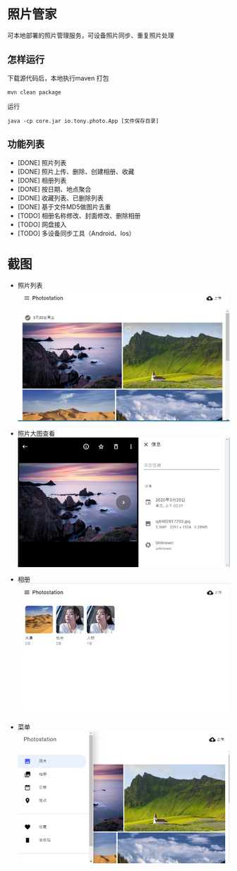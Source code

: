 # 照片管家
可本地部署的照片管理服务，可设备照片同步、重复照片处理

## 怎样运行
下载源代码后，本地执行maven 打包
```shell script
mvn clean package
```

运行
```shell script
java -cp core.jar io.tony.photo.App [文件保存目录]
```

## 功能列表
- [DONE] 照片列表
- [DONE] 照片上传、删除、创建相册、收藏
- [DONE] 相册列表
- [DONE] 按日期、地点聚合
- [DONE] 收藏列表、已删除列表
- [DONE] 基于文件MD5做图片去重
- [TODO] 相册名称修改、封面修改、删除相册
- [TODO] 网盘接入
- [TODO] 多设备同步工具（Android、Ios）


# 截图

- 照片列表
![PhotoList](screenshots/photos.png)

- 照片大图查看
![PhotoPreview](screenshots/image_prev.png)

- 相册
![Albums](screenshots/albums.png)

- 菜单
![sidebar](screenshots/siderbar.png)

